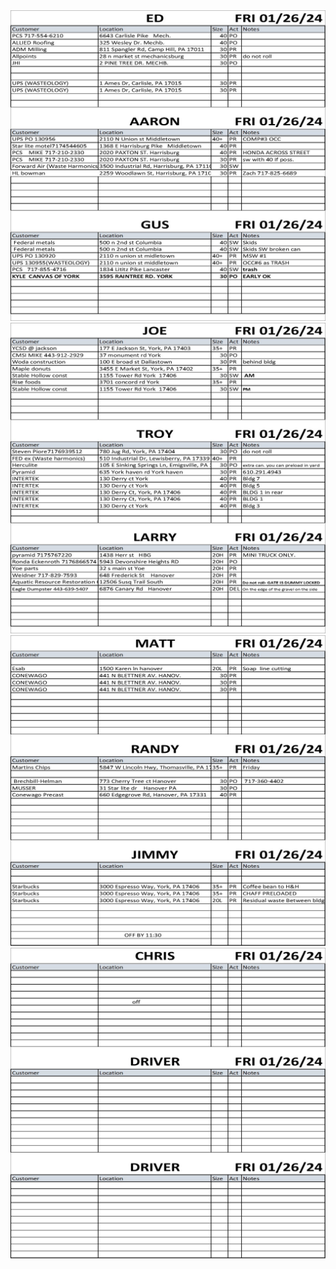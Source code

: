 <body><img src="./images/Page1Image.jpg" alt="Image"><img src="./images/Page2Image.jpg" alt="Image"><img src="./images/Page3Image.jpg" alt="Image"><img src="./images/Page4Image.jpg" alt="Image"></body>